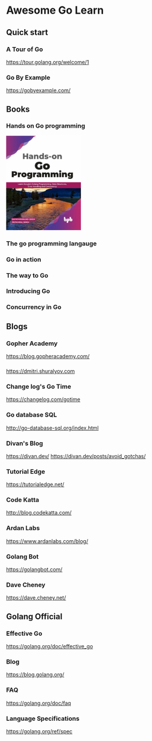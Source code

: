 # Awesome Go Learn

## Quick start

### A Tour of Go

https://tour.golang.org/welcome/1

### Go By Example

https://gobyexample.com/

## Books

### Hands on Go programming

<img src=./imgs/hands-on-go-programming.jpeg width=40%>

### The go programming langauge

### Go in action

### The way to Go

### Introducing Go

### Concurrency in Go

## Blogs

### Gopher Academy

https://blog.gopheracademy.com/

###

https://dmitri.shuralyov.com

### Change log's Go Time

https://changelog.com/gotime

### Go database SQL

http://go-database-sql.org/index.html

### Divan's Blog

https://divan.dev/
https://divan.dev/posts/avoid_gotchas/

### Tutorial Edge

https://tutorialedge.net/

### Code Katta

http://blog.codekatta.com/

### Ardan Labs

https://www.ardanlabs.com/blog/

### Golang Bot

https://golangbot.com/

### Dave Cheney

https://dave.cheney.net/

## Golang Official

### Effective Go

https://golang.org/doc/effective_go

### Blog

https://blog.golang.org/

### FAQ

https://golang.org/doc/faq

### Language Specifications

https://golang.org/ref/spec
